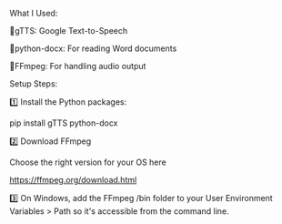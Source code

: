 What I Used:

🔶gTTS: Google Text-to-Speech

🔶python-docx: For reading Word documents

🔶FFmpeg: For handling audio output



Setup Steps:

1️⃣ Install the Python packages:

pip install gTTS python-docx

2️⃣ Download FFmpeg

Choose the right version for your OS here

https://ffmpeg.org/download.html

3️⃣ On Windows, add the FFmpeg /bin folder to your User Environment Variables > Path so it's accessible from the command line.

